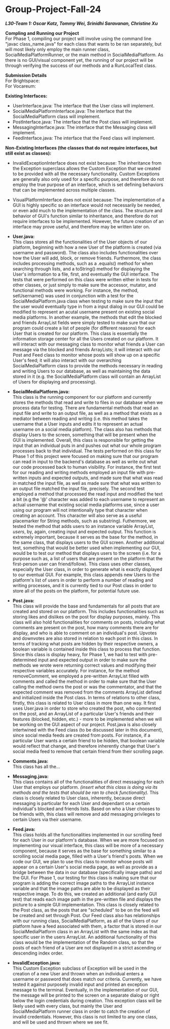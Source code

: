 # Group-Project-Fall-24 <br />
_**L30-Team 1: Oscar Katz, Tommy Wei, Srinidhi Saravanan, Christine Xu**_

**Compling and Running our Project** <br />
For Phase 1, compiling our project will involve using the command line "javac class_name.java" for each class that wants to be ran separately, but will most likely only employ the main runner class, SocialMediaPlatformRunner, or the main method in SocialMediaPlatform. As there is no GUI/visual component yet, the running of our project will be through verifying the success of our methods and a RunLocalTest class. 

**Submission Details** <br />
For Brightspace: <br />
For Vocareum: <br />

**Existing Interfaces:**
- UserInterface.java: The interface that the User class will implement. <br />
- SocialMediaPlatformInterface.java: The interface that the SocialMediaPlatform class will implement. <br />
- PostInterface.java: The interface that the Post class will implement. <br />
- MessagingInterface.java: The interface that the Messaging class will implement. <br />
- FeedInterface.java: The interface that the Feed class will implement. <br />

**Non-Existing Interfaces (the classes that do not require interfaces, but still exist as classes):** <br />
- InvalidExceptionInterface does not exist because: The inheritance from the Exception superclass allows the Custom Exception that we created to be provided with all the necessary functionality. Custom Exceptions are generally also only used for a specific purpose, and therefore do not employ the true purpose of an interface, which is set defining behaviors that can be implemented across multiple classes. <br />
- VisualPlatformInterface does not exist because: The implementation of a GUI is highly specific so an interface would not necessarily be needed, or even add much to the implementation of the class. The structure and behavior of GUI's function similar to inheritance, and therefore do not require interfaces to be implemented. However, the future creation of an interface may prove useful, and therefore may be written later on. <br />

- **User.java:** <br />
This class stores all the functionalities of the User objects of our platform, beginning with how a new User of the platform is created (via username and password). The class also includes functionalities over how the User will add, block, or remove friends. Furthermore, the class includes processing methods, such as a .equals() method for when searching through lists, and a toString() method for displaying the User's information to a file, first, and eventually the GUI interface. The tests that were performed on this class were written either in tests for other classes, or just simply to make sure the accessor, mutator, and functional methods were working. For instance, the method, setUsername() was used in conjunction with a test for the SocialMediaPlatform.java class when testing to make sure the input that the user would eventually type in from a input dialog in our GUI could be modified to represent an acutal username present on existing social media platforms. In another example, the methods that edit the blocked and friends ArrayList fields were simply tested to make sure that our program could create a list of people (for different reasons) for each User that is created for our platform. This class is essentially the information storage center for all the Users created on our platform. It will interact with our messaging class to monitor what friends a User can message via the blocked and friends ArrayLists; it will interact with our Post and Feed class to monitor whose posts will show up on a specific User's feed; it will also interact with our overarching SocialMediaPlatform class to provide the methods necessary in reading and writing Users to our database, as well as maintaining the data stored in it (e.g. the SocialMediaPlatform class will contain an ArrayList of Users for displaying and processing).
- **SocialMediaPlatform.java:** <br />
This class is the running component for our platform and currently stores the methods that read and write to files in our database when we process data for testing. There are fundamental methods that read an input file and write to an output file, as well as a method that exists as a mediator between reading and writing (i.e. this method takes the username that a User inputs and edits it to represent an actual username on a social media platform). The class also has methods that display Users to the screen, something that will be present when the GUI is implemented. Overall, this class is responsible for getting the input that an individual puts in and pushes out what our whole program processes back to that individual. The tests performed on this class for Phase 1 of this project were focused on making sure that our program can read in input to the backend's database as well as write out what our code processed back to human visibility. For instance, the first test for our reading and writing methods employed an input file with pre-written inputs and expected outputs, and made sure that what was read in matched the input file, as well as made sure that what was written to an output file matched the input file, precisely. The second test employed a method that processed the read input and modified the text a bit (e.g the '@' character was added to each username to represent an actual username that existing social media platforms use, since a user using our program will not intentionally type that character when creating an account. This character will also serve as a useful placemarker for String methods, such as substring). Futhermore, we tested the method that adds users to an instance variable ArrayList, _users_, by, again, creating input and expected output. This function is extremely important, because it serves as the base for the method, in the same class, that displays users to the GUI screen. Another additional test, something that would be better used when implementing our GUI, would be to test our method that displays users to the screen (i.e. for a purpose such as, a list of users that are present on the platform that the first-person user can friend/follow). This class uses other classes, especially the User class, in order to generate what is exactly displayed to our eventual GUI. For example, this class appends new Users to the platform's list of users in order to perform a number of reading and writing processes, and it is currently tied to our Post class in order to store all of the posts on the platform, for potential future use.
- **Post.java:** <br />
This class will provide the base and fundamentals for all posts that are created and stored on our platform. This includes functionalities such as storing likes and dislikes on the post for display purposes, mainly. This class will also hold functionalities for comments on posts, including what comments are present on the post, how many comments there are for display, and who is able to comment on an individual's post. Upvotes and downvotes are also stored in relation to each post in this class. In terms of tracking what posts are hidden by their respective owners, a boolean variable is contained inside this class to process that function. Since this class is display heavy, for Phase 1, we had to test with pre-determined input and expected output in order to make sure the methods we wrote were returning correct values and modifying their respective variables accurately. For instance, for the method removeComment, we employed a pre-written ArrayList filled with comments and called the method in order to make sure that the User calling the method owns the post or was the commentator, and that the expected comment was removed from the comments ArrayList defined and initialized inside the Post class. In terms of relations to other class, firstly, this class is related to User class in more than one way. It first uses User.java in order to store who created the post, who commented on the post, and an ArrayList of a particular User's friends and their features (blocked, hidden, etc.) - more to be implemented when we will be working on the GUI aspect of our project. Post.java is also closely intertwined with the Feed class (to be discussed later in this document), since social media feeds are created from posts. For instance, if a particular User wants a certain friend to be hidden, that boolean variable would reflect that change, and therefore inherently change that User's social media feed to remove that certain friend from their scrolling page.
- **Comments.java:** <br />
This class has all the...
- **Messaging.java:** <br />
This class contains all of the functionalities of direct messaging for each User that employs our platform. _(insert what this class is doing via its methods and the tests that should be ran to check functionality)._ This class is closely related to User class, inherently, because direct messaging is particular for each User and dependant on a certain individual's blocked and friends lists. Based on who a User chooses to be friends with, this class will remove and add messaging privileges to certain Users via their username. 
- **Feed.java:** <br />
This class holds all the functionalities implemented in our scrolling feed for each User in our platform's database. When we are more focused on implementing our visual interface, this class will be more of a necessary component, because it serves as the base for something similar to a scrolling social media page, filled with a User's friend's posts. When we code our GUI, we plan to use this class to monitor whose posts will appear on a certain User's social media page, as well as provide as a bridge between the data in our database (specifically image paths) and the GUI. For Phase 1, our testing for this class is making sure that our program is adding the correct image paths to the ArrayList instance variable and that the image paths are able to be displayed as their respective image. To do this, we created an additional (and early GUI test) that reads each image path in the pre-written file and displays the picture to a simple GUI implementation. This class is closely related to the Post class, as the posts that are "scheduled" to be on the feed will be created and set through Post. Our Feed class also has relationships with our running class, SocialMediaPlatform, as all of the Users of our platform have a feed associated with them, a factor that is stored in our SocialMediaPlatform class in an ArrayList with the same index as that specific user in the users ArrayList. An additional functionality of this class would be the implementation of the Random class, so that the posts of each friend of a User are not displayed in a strict ascending or descending index order.
- **InvalidException.java:** <br />
This Custom Exception subclass of Exception will be used in the creation of a new User and thrown when an individual enters a username or password that does match our criteria. Currently, we have tested it against purposely invalid input and printed an exception message to the terminal. Eventually, in the implementation of our GUI, the message will be printed to the screen on a separate dialog or right below the login credentials during creation. This exception class will be likely used with every class, but mainly the User and SocialMediaPlatform runner class in order to catch the creation of invalid credentials. However, this class is not limited to any one class, and will be used and thrown where we see fit.
